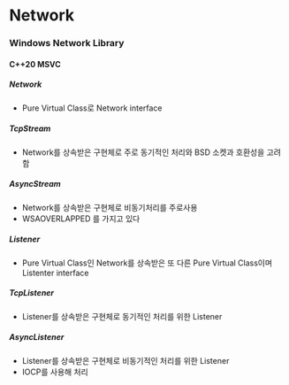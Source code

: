 # Network

### Windows Network Library
#### C++20 MSVC

##### Network
* Pure Virtual Class로 Network interface

##### TcpStream
* Network를 상속받은 구현체로 주로 동기적인 처리와 BSD 소켓과 호환성을 고려함
  
##### AsyncStream
* Network를 상속받은 구현체로 비동기처리를 주로사용
* WSAOVERLAPPED 를 가지고 있다

##### Listener
* Pure Virtual Class인 Network를 상속받은 또 다른 Pure Virtual Class이며 Listenter interface

##### TcpListener
* Listener를 상속받은 구현체로 동기적인 처리를 위한 Listener

##### AsyncListener
* Listener를 상속받은 구현체로 비동기적인 처리를 위한 Listener
* IOCP를 사용해 처리

